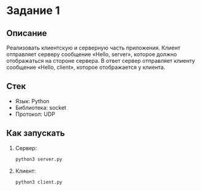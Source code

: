 # Задание 1

## Описание

Реализовать клиентскую и серверную часть приложения. Клиент отправляет серверу сообщение «Hello, server», которое должно отображаться на стороне сервера. В ответ сервер отправляет клиенту сообщение «Hello, client», которое отображается у клиента.

## Стек

- Язык: Python
- Библиотека: socket
- Протокол: UDP

## Как запускать

1. Сервер:
   ```bash
   python3 server.py
   ```
2. Клиент:
   ```bash
   python3 client.py
   ```
